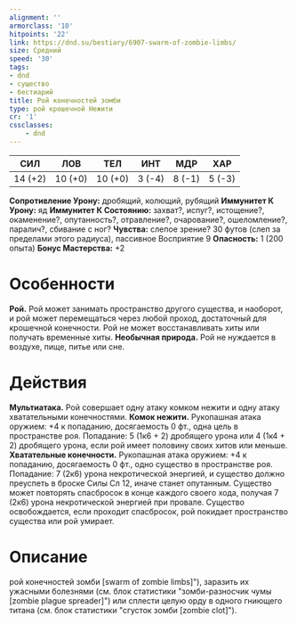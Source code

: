 ```yaml
---
alignment: ''
armorclass: '10'
hitpoints: '22'
link: https://dnd.su/bestiary/6907-swarm-of-zombie-limbs/
size: Средний
speed: '30'
tags:
- dnd
- существо
- бестиарий
title: Рой конечностей зомби
type: рой крошечной Нежити
cr: '1'
cssclasses:
    - dnd
---
```



| СИЛ | ЛОВ | ТЕЛ | ИНТ | МДР | ХАР |
|---|---|---|---|---|---|
| 14 (+2) | 10 (+0) | 10 (+0) | 3 (-4) | 8 (-1) | 5 (-3) |
**Сопротивление Урону:** дробящий, колющий, рубящий
**Иммунитет К Урону:** яд
**Иммунитет К Состоянию:** захват?, испуг?, истощение?, окаменение?, опутанность?, отравление?, очарование?, ошеломление?, паралич?, сбивание с ног?
**Чувства:** слепое зрение? 30 футов (слеп за пределами этого радиуса), пассивное Восприятие 9
**Опасность:** 1 (200 опыта)
**Бонус Мастерства:** +2


# Особенности
**Рой.** Рой может занимать пространство другого существа, и наоборот, и рой может перемещаться через любой проход, достаточный для крошечной конечности. Рой не может восстанавливать хиты или получать временные хиты.
**Необычная природа.** Рой не нуждается в воздухе, пище, питье или сне.


# Действия
**Мультиатака.** Рой совершает одну атаку комком нежити и одну атаку хватательными конечностями.
**Комок нежити.** Рукопашная атака оружием: +4 к попаданию, досягаемость 0 фт., одна цель в пространстве роя. Попадание: 5 (1к6 + 2) дробящего урона или 4 (1к4 + 2) дробящего урона, если рой имеет половину своих хитов или меньше.
**Хватательные конечности.** Рукопашная атака оружием: +4 к попаданию, досягаемость 0 фт., одно существо в пространстве роя. Попадание: 7 (2к6) урона некротической энергией, и существо должно преуспеть в броске Силы Сл 12, иначе станет опутанным. Существо может повторять спасбросок в конце каждого своего хода, получая 7 (2к6) урона некротической энергией при провале. Существо освобождается, если проходит спасбросок, рой покидает пространство существа или рой умирает.


# Описание
рой конечностей зомби [swarm of zombie limbs]"), заразить их ужасными болезнями (см. блок статистики "зомби-разносчик чумы [zombie plague spreader]") или сплести целую орду в одного гниющего титана (см. блок статистики "сгусток зомби [zombie clot]").
